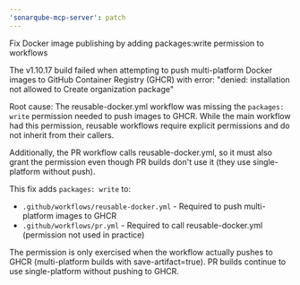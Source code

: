 ```yaml
---
'sonarqube-mcp-server': patch
---
```


Fix Docker image publishing by adding packages:write permission to workflows

The v1.10.17 build failed when attempting to push multi-platform Docker images to GitHub Container Registry (GHCR) with error: "denied: installation not allowed to Create organization package"

Root cause: The reusable-docker.yml workflow was missing the `packages: write` permission needed to push images to GHCR. While the main workflow had this permission, reusable workflows require explicit permissions and do not inherit from their callers.

Additionally, the PR workflow calls reusable-docker.yml, so it must also grant the permission even though PR builds don't use it (they use single-platform without push).

This fix adds `packages: write` to:

- `.github/workflows/reusable-docker.yml` - Required to push multi-platform images to GHCR
- `.github/workflows/pr.yml` - Required to call reusable-docker.yml (permission not used in practice)

The permission is only exercised when the workflow actually pushes to GHCR (multi-platform builds with save-artifact=true). PR builds continue to use single-platform without pushing to GHCR.

